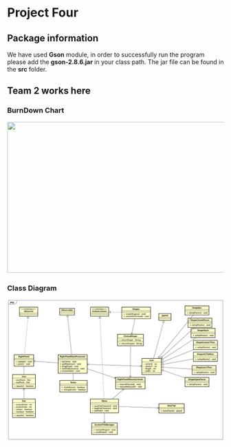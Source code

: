 # Project Four
## Package information
We have used **Gson** module, in order to successfully run the program please add the **gson-2.8.6.jar** in your class path. The jar file can be found in the **src** folder.

## Team 2 works here
### BurnDown Chart
<p align="center"><img width ="800" height="350" src="https://user-images.githubusercontent.com/11274840/77221809-577ee380-6b0a-11ea-807f-e4d019cc7642.jpeg"></p>


### Class Diagram
![Class](https://github.com/SER516-S20/ProjectFour/blob/master/Team_02/classDiagram.png)


